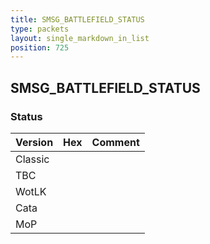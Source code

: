 ```yaml
---
title: SMSG_BATTLEFIELD_STATUS
type: packets
layout: single_markdown_in_list
position: 725
---
```


## SMSG_BATTLEFIELD_STATUS

### Status

Version | Hex | Comment
---------- | ---------- | ---------- 
Classic |  |  
TBC |  |  
WotLK |  |  
Cata |  |  
MoP |  |  